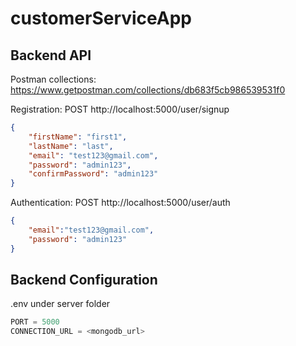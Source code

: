 # customerServiceApp



## Backend API

Postman collections: https://www.getpostman.com/collections/db683f5cb986539531f0

Registration: POST http://localhost:5000/user/signup

```json
{
    "firstName": "first1",
    "lastName": "last",
    "email": "test123@gmail.com",
    "password": "admin123",
    "confirmPassword": "admin123"
}
```

Authentication: POST http://localhost:5000/user/auth

```json
{
    "email":"test123@gmail.com",
    "password": "admin123"
}
```

## Backend Configuration

.env under server folder 

```javascript
PORT = 5000
CONNECTION_URL = <mongodb_url>
```
